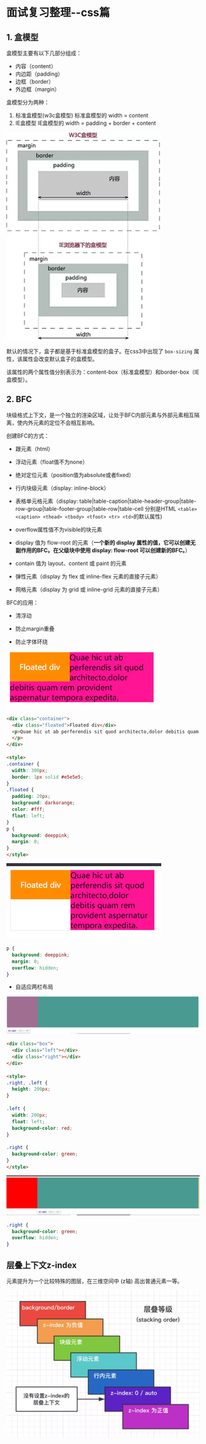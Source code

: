 # 面试复习整理--css篇

## 1. 盒模型

盒模型主要有以下几部分组成：

* 内容（content）
* 内边距（padding）
* 边框（border）
* 外边框（margin）

盒模型分为两种：

1. 标准盒模型(w3c盒模型) 标准盒模型的 width = content
2. IE盒模型 IE盒模型的 width = padding + border + content

![](./盒模型.png)

默认的情况下，盒子都是基于标准盒模型的盒子。在css3中出现了 `box-sizing` 属性，该属性会改变默认盒子的盒模型。

该属性的两个属性值分别表示为：content-box（标准盒模型）和border-box（IE盒模型）。

## 2. BFC

块级格式上下文，是一个独立的渲染区域，让处于BFC内部元素与外部元素相互隔离，使内外元素的定位不会相互影响。

创建BFC的方式：

- 跟元素（html）

- 浮动元素（float值不为none）

- 绝对定位元素（position值为absolute或者fixed）

- 行内块级元素（display: inline-block）

- 表格单元格元素（display: table|table-caption|table-header-group|table-row-group|table-footer-group|table-row|table-cell 分别是HTML `<table> <caption> <thead> <tbody> <tfoot> <tr> <td>`的默认属性)

- overflow属性值不为visible的块元素

- display 值为 flow-root 的元素（**一个新的 display 属性的值，它可以创建无副作用的BFC。在父级块中使用 display: flow-root 可以创建新的BFC。**）

- contain 值为 layout、content 或 paint 的元素

- 弹性元素（display 为 flex 或 inline-flex 元素的直接子元素）

- 网格元素（display 为 grid 或 inline-grid 元素的直接子元素）

BFC的应用：

- 清浮动

- 防止margin重叠

- 防止字体环绕

![](./字体环绕1.png)

```html
<div class="container">
  <div class="floated">Floated div</div>
  <p>Quae hic ut ab perferendis sit quod architecto,dolor debitis quam rem provident aspernatur tempora expedita.
  </p> 
</div>

<style>
.container {
  width: 300px;
  border: 1px solid #e5e5e5;
}
.floated {
  padding: 20px;
  background: darkorange; 
  color: #fff;
  float: left;
}
p {
  background: deeppink; 
  margin: 0; 
}
</style>
```

![](./字体环绕2.png)

```css
p {
  background: deeppink; 
  margin: 0; 
  overflow: hidden;
}
```

- 自适应两栏布局


![](./自适应两栏布局1.png)


```html
<div class="box">
  <div class="left"></div>
  <div class="right"></div>
</div>

<style>
.right, .left {
  height: 200px;
}

.left {
  width: 200px;
  float: left;
  background-color: red;
}

.right {
  background-color: green;
}
</style>
```
![](./自适应两栏布局2.png)

```css
.right {
  background-color: green;
  overflow: hidden;
}
```

## 层叠上下文z-index

元素提升为一个比较特殊的图层，在三维空间中 (z轴) 高出普通元素一等。

![](./层叠等级.png)

